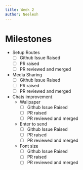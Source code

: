 ```yaml
---
title: Week 2
author: Neelesh
---
```

<!--

-->
# Milestones
- Setup Routes
	- [ ] Github Issue Raised
	- [ ] PR raised
	- [ ] PR reviewed and merged
- Media Sharing
	- [ ] Github Issue Raised
	- [ ] PR raised
	- [ ] PR reviewed and merged
- Chats improvement
	- Wallpaper
		- [ ] Github Issue Raised
	    - [ ] PR raised
	    - [ ] PR reviewed and merged
	- Enter to send
		- [ ] Github Issue Raised
	    - [ ] PR raised
	    - [ ] PR reviewed and merged
	- Font size
		- [ ] Github Issue Raised
	    - [ ] PR raised
	    - [ ] PR reviewed and merged